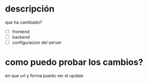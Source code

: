 # descripción
que ha cambiado?

- [ ] frontend
- [ ] backend
- [ ] configuracion del server

# como puedo probar los cambios?
en que url y forma puedo ver el update
